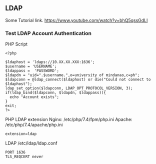 ## LDAP

Some Tutorial link.
https://www.youtube.com/watch?v=bhQ5qssGdLI

### Test LDAP Account Authentication
PHP Script
```
<?php

$ldaphost = 'ldaps://10.XX.XX.XXX:1636';
$username = 'USERNAME';
$ldappass =  'PASSWORD';
$ldapdn = "uid=".$username.",o=university of mindanao,c=ph";
$ldapconn = @ldap_connect($ldaphost) or die("Could not connect to $ldaphost");
ldap_set_option($ldapconn, LDAP_OPT_PROTOCOL_VERSION, 3);
if(ldap_bind($ldapconn, $ldapdn, $ldappass)){
  echo "Account exists";
}
exit;
?>
```
PHP LDAP extension
Nginx: /etc/php/7.4/fpm/php.ini
Apache: /etc/php/7.4/apache/php.ini
```
extension=ldap
```
LDAP /etc/ldap/ldap.conf
```
PORT 1636
TLS_REQCERT never
```
